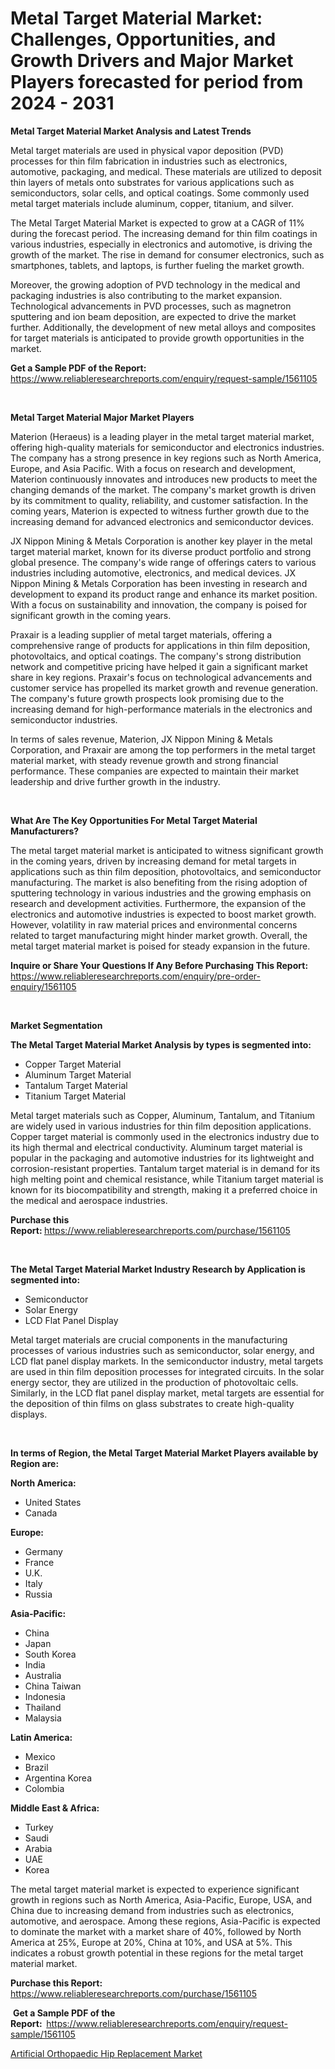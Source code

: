 <p><h1>Metal Target Material Market: Challenges, Opportunities, and Growth Drivers and Major Market Players forecasted for period from 2024 - 2031</h1></p><p><strong>Metal Target Material Market Analysis and Latest Trends</strong></p>
<p><p>Metal target materials are used in physical vapor deposition (PVD) processes for thin film fabrication in industries such as electronics, automotive, packaging, and medical. These materials are utilized to deposit thin layers of metals onto substrates for various applications such as semiconductors, solar cells, and optical coatings. Some commonly used metal target materials include aluminum, copper, titanium, and silver.</p><p>The Metal Target Material Market is expected to grow at a CAGR of 11% during the forecast period. The increasing demand for thin film coatings in various industries, especially in electronics and automotive, is driving the growth of the market. The rise in demand for consumer electronics, such as smartphones, tablets, and laptops, is further fueling the market growth.</p><p>Moreover, the growing adoption of PVD technology in the medical and packaging industries is also contributing to the market expansion. Technological advancements in PVD processes, such as magnetron sputtering and ion beam deposition, are expected to drive the market further. Additionally, the development of new metal alloys and composites for target materials is anticipated to provide growth opportunities in the market.</p></p>
<p><strong>Get a Sample PDF of the Report:&nbsp;</strong> <a href="https://www.reliableresearchreports.com/enquiry/request-sample/1561105">https://www.reliableresearchreports.com/enquiry/request-sample/1561105</a></p>
<p>&nbsp;</p>
<p><strong>Metal Target Material Major Market Players</strong></p>
<p><p>Materion (Heraeus) is a leading player in the metal target material market, offering high-quality materials for semiconductor and electronics industries. The company has a strong presence in key regions such as North America, Europe, and Asia Pacific. With a focus on research and development, Materion continuously innovates and introduces new products to meet the changing demands of the market. The company's market growth is driven by its commitment to quality, reliability, and customer satisfaction. In the coming years, Materion is expected to witness further growth due to the increasing demand for advanced electronics and semiconductor devices.</p><p>JX Nippon Mining & Metals Corporation is another key player in the metal target material market, known for its diverse product portfolio and strong global presence. The company's wide range of offerings caters to various industries including automotive, electronics, and medical devices. JX Nippon Mining & Metals Corporation has been investing in research and development to expand its product range and enhance its market position. With a focus on sustainability and innovation, the company is poised for significant growth in the coming years.</p><p>Praxair is a leading supplier of metal target materials, offering a comprehensive range of products for applications in thin film deposition, photovoltaics, and optical coatings. The company's strong distribution network and competitive pricing have helped it gain a significant market share in key regions. Praxair's focus on technological advancements and customer service has propelled its market growth and revenue generation. The company's future growth prospects look promising due to the increasing demand for high-performance materials in the electronics and semiconductor industries.</p><p>In terms of sales revenue, Materion, JX Nippon Mining & Metals Corporation, and Praxair are among the top performers in the metal target material market, with steady revenue growth and strong financial performance. These companies are expected to maintain their market leadership and drive further growth in the industry.</p></p>
<p>&nbsp;</p>
<p><strong>What Are The Key Opportunities For Metal Target Material Manufacturers?</strong></p>
<p><p>The metal target material market is anticipated to witness significant growth in the coming years, driven by increasing demand for metal targets in applications such as thin film deposition, photovoltaics, and semiconductor manufacturing. The market is also benefiting from the rising adoption of sputtering technology in various industries and the growing emphasis on research and development activities. Furthermore, the expansion of the electronics and automotive industries is expected to boost market growth. However, volatility in raw material prices and environmental concerns related to target manufacturing might hinder market growth. Overall, the metal target material market is poised for steady expansion in the future.</p></p>
<p><strong>Inquire or Share Your Questions If Any Before Purchasing This Report:</strong> <a href="https://www.reliableresearchreports.com/enquiry/pre-order-enquiry/1561105">https://www.reliableresearchreports.com/enquiry/pre-order-enquiry/1561105</a></p>
<p>&nbsp;</p>
<p><strong>Market Segmentation</strong></p>
<p><strong>The Metal Target Material Market Analysis by types is segmented into:</strong></p>
<p><ul><li>Copper Target Material</li><li>Aluminum Target Material</li><li>Tantalum Target Material</li><li>Titanium Target Material</li></ul></p>
<p><p>Metal target materials such as Copper, Aluminum, Tantalum, and Titanium are widely used in various industries for thin film deposition applications. Copper target material is commonly used in the electronics industry due to its high thermal and electrical conductivity. Aluminum target material is popular in the packaging and automotive industries for its lightweight and corrosion-resistant properties. Tantalum target material is in demand for its high melting point and chemical resistance, while Titanium target material is known for its biocompatibility and strength, making it a preferred choice in the medical and aerospace industries.</p></p>
<p><strong>Purchase this Report:&nbsp;</strong><a href="https://www.reliableresearchreports.com/purchase/1561105">https://www.reliableresearchreports.com/purchase/1561105</a></p>
<p>&nbsp;</p>
<p><strong>The Metal Target Material Market Industry Research by Application is segmented into:</strong></p>
<p><ul><li>Semiconductor</li><li>Solar Energy</li><li>LCD Flat Panel Display</li></ul></p>
<p><p>Metal target materials are crucial components in the manufacturing processes of various industries such as semiconductor, solar energy, and LCD flat panel display markets. In the semiconductor industry, metal targets are used in thin film deposition processes for integrated circuits. In the solar energy sector, they are utilized in the production of photovoltaic cells. Similarly, in the LCD flat panel display market, metal targets are essential for the deposition of thin films on glass substrates to create high-quality displays.</p></p>
<p>&nbsp;</p>
<p><strong>In terms of Region, the Metal Target Material Market Players available by Region are:</strong></p>
<p>
    <p> <strong> North America: </strong>
        <ul>
            <li>United States</li>
            <li>Canada</li>
        </ul>
        </p> 
    <p> <strong> Europe: </strong>
        <ul>
            <li>Germany</li>
            <li>France</li>
            <li>U.K.</li>
            <li>Italy</li>
            <li>Russia</li>
        </ul>
        </p> 
    <p> <strong> Asia-Pacific: </strong>
        <ul>
            <li>China</li>
            <li>Japan</li>
            <li>South Korea</li>
            <li>India</li>
            <li>Australia</li>
            <li>China Taiwan</li>
            <li>Indonesia</li>
            <li>Thailand</li>
            <li>Malaysia</li>
        </ul>
        </p> 
    <p> <strong> Latin America: </strong>
        <ul>
            <li>Mexico</li>
            <li>Brazil</li>
            <li>Argentina Korea</li>
            <li>Colombia</li>
        </ul>
        </p> 
    <p> <strong> Middle East & Africa: </strong>
        <ul>
            <li>Turkey</li>
            <li>Saudi</li>
            <li>Arabia</li>
            <li>UAE</li>
            <li>Korea</li>
        </ul>
    </p>
    </p>
<p><p>The metal target material market is expected to experience significant growth in regions such as North America, Asia-Pacific, Europe, USA, and China due to increasing demand from industries such as electronics, automotive, and aerospace. Among these regions, Asia-Pacific is expected to dominate the market with a market share of 40%, followed by North America at 25%, Europe at 20%, China at 10%, and USA at 5%. This indicates a robust growth potential in these regions for the metal target material market.</p></p>
<p><strong>Purchase this Report: </strong><a href="https://www.reliableresearchreports.com/purchase/1561105">https://www.reliableresearchreports.com/purchase/1561105</a></p>
<p>&nbsp;<strong>Get a Sample PDF of the Report:&nbsp;&nbsp;</strong><a href="https://www.reliableresearchreports.com/enquiry/request-sample/1561105">https://www.reliableresearchreports.com/enquiry/request-sample/1561105</a></p>
<p><strong></strong></p>
<p><p><a href="https://angry-finch-aaf.notion.site/Artificial-Orthopaedic-Hip-Replacement-Market-Size-Furnishes-Valuable-Information-Encompassing-Marke-765cc269fde442eb842decd4788073a0">Artificial Orthopaedic Hip Replacement Market</a></p></p>